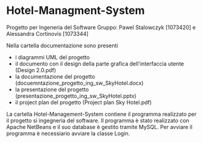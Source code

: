 # Hotel-Managment-System
Progetto per Ingeneria del Software 
Gruppo: Pawel Stalowczyk [1073420] e Alessandra Cortinovis [1073344]

Nella cartella documentazione sono presenti 
- i diagrammi UML del progetto
- il documento con il design della parte grafica dell'interfaccia utente (Design 2.0.pdf)
- la documentazione del progetto (docuemntazione_progetto_ing_sw_SkyHotel.docx)
- la presentazione del progetto (presentazione_progetto_ing_sw_SkyHotel.pptx)
- il project plan del progetto (Project plan Sky Hotel.pdf)

La cartella Hotel-Management-System contiene il programma realizzato per il progetto si ingegneria del software.
Il programma è stato realizzato con Apache NetBeans e il suo database è gestito tramite MySQL.
Per avviare il programma è necessiario avviare la classe Login. 
